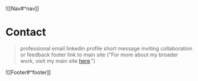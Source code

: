 ![[Nav#^nav]]

# Contact

> professional email
> linkedin profile
> short message inviting collaboration or feedback
> footer link to main site ("For more about my broader work, visit my main site [here]().")

![[Footer#^footer]]